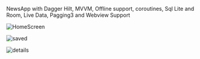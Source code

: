 NewsApp with Dagger Hilt, MVVM, Offline support, coroutines, Sql Lite and Room, Live Data, Pagging3 and Webview Support

![HomeScreen](https://github.com/user-attachments/assets/24f72efb-c95b-4bca-8697-84ead52048d8)


![saved](https://github.com/user-attachments/assets/99bddc19-5d32-4449-a988-f8ca2d4ff923)


![details](https://github.com/user-attachments/assets/5b38e078-6184-4cc9-ab76-83e81069083f)
